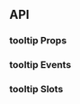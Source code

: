 ## API

### tooltip Props

<field-table :data="tooltipProps"/>

### tooltip Events

<field-table :data="tooltipEvents" type="emits"/>

### tooltip Slots

<field-table :data="tooltipSlots" type="slots"/>

<script setup>
import { ref } from 'vue';

const tooltipProps = ref([
  { name: 'popup-visible (v-model)', desc: '文字气泡是否可见', type: 'boolean', value: '-' },
  { name: 'default-popup-visible', desc: '文字气泡默认是否可见（非受控模式）', type: 'boolean', value: 'false' },
  { name: 'content', desc: '文字气泡内容', type: 'string', value: '-' },
  { name: 'position', desc: '弹出位置', type: "'top' | 'tl' | 'tr' | 'bottom' | 'bl' | 'br' | 'left' | 'lt' | 'lb' | 'right' | 'rt' | 'rb'", value: "'top'" },
  { name: 'mini', desc: '是否展示为迷你尺寸', type: 'boolean', value: 'false' },
  { name: 'background-color', desc: '弹出框的背景颜色', type: 'string', value: '-' },
  { name: 'content-class', desc: '弹出框内容的类名', type: 'ClassName', value: '-' },
  { name: 'content-style', desc: '弹出框内容的样式', type: 'CSSProperties', value: '-' },
  { name: 'arrow-class', desc: '弹出框箭头的类名', type: 'ClassName', value: '-' },
  { name: 'arrow-style', desc: '弹出框箭头的样式', type: 'CSSProperties', value: '-' },
  { name: 'popup-container', desc: '弹出框的挂载容器', type: 'string | HTMLElement', value: '-' },
  { name: 'trigger-props', desc: 'trigger的属性', type: 'TriggerProps', value: '-' },
]);

const tooltipEvents = ref([
  { name: 'popup-visible-change', desc: '文字气泡显示状态改变时触发', type: 'visible: boolean' },
]);

const tooltipSlots = ref([
  { name: 'content', desc: '内容' },
]);
</script>
